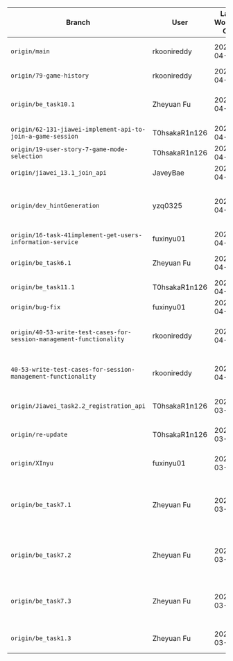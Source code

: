 | Branch | User | Last Worked On | Time Ago | Commit SHA | Commit Message |
|--------|------|----------------|----------|------------|----------------|
| `origin/main` | rkoonireddy | 2025-04-12 | 47 minutes ago | `cb9461df345c64f3a2fb971402fadec7d1ec6822` | changing home page to swagger |
| `origin/79-game-history` | rkoonireddy | 2025-04-09 | 3 days ago | `d42e2ce1f9f711849bb89c143fe509924d615299` | adding swagger |
| `origin/be_task10.1` | Zheyuan Fu | 2025-04-06 | 6 days ago | `53d630d3c8932a0f83c2fd3ff1734dded8dea0ad` | #66 add lobbyOut controller and relevant service to make the user can get out of the game. |
| `origin/62-131-jiawei-implement-api-to-join-a-game-session` | T0hsakaR1n126 | 2025-04-06 | 6 days ago | `7cf48fe91664b25e820d02de01b6f9189db23ef0` | Merge pull request #71 from T0hsakaR1n126/be_task13.2 |
| `origin/19-user-story-7-game-mode-selection` | T0hsakaR1n126 | 2025-04-06 | 6 days ago | `2737a4d0d59b2ca78a2b594628b6cc5f60ed1f4f` | Merge pull request #74 from T0hsakaR1n126/be_task10.1 |
| `origin/jiawei_13.1_join_api` | JaveyBae | 2025-04-06 | 6 days ago | `00df8685c76ec2e4c45f52f9ed2c2d59fc84342b` | #62  implement join API |
| `origin/dev_hintGeneration` | yzq0325 | 2025-04-05 | 7 days ago | `2903fcf22a8795329d5dddb4d0ede22c598119a0` | [task 22.1 #57 22.2 #56] hint generation implementation with validation and pressure test cases |
| `origin/16-task-41implement-get-users-information-service` | fuxinyu01 | 2025-04-05 | 7 days ago | `fa51c2e7da908aa615429ee925a363a3062ed548` | implement get profile and put profile function and test |
| `origin/be_task6.1` | Zheyuan Fu | 2025-04-05 | 7 days ago | `14e3c1f6d669ef9a4e516ef2860dbb24873f07ad` | #47 adjust related controller and service to set the information to database |
| `origin/be_task11.1` | T0hsakaR1n126 | 2025-04-05 | 7 days ago | `b2eeb69979d65fa341003717312b012eadb49a35` | Merge branch 'main' into be_task11.1 |
| `origin/bug-fix` | fuxinyu01 | 2025-04-04 | 8 days ago | `d4ac1b0c0799d9ae8b5031110221c00e770d6645` | logout function fixed, tests all passed |
| `origin/40-53-write-test-cases-for-session-management-functionality` | rkoonireddy | 2025-04-03 | 9 days ago | `ef1f5a0d32c596cb0d34c8fc8cef504437160ac4` | hot fix for failed build -- changed getStatusCode() to grtStatus() -- failed tests still have to be corrected @Xinyu |
| `40-53-write-test-cases-for-session-management-functionality` | rkoonireddy | 2025-04-03 | 9 days ago | `72f3cade02570d34fd7524318985d265115cf6de` | adding props to app.props to enable gcloud let the service errors to follow out to frontend. |
| `origin/Jiawei_task2.2_registration_api` | T0hsakaR1n126 | 2025-03-31 | 12 days ago | `8c3a87d315375d54c3d6e5b39943ec99791acd04` | Merge pull request #34 from T0hsakaR1n126/re-update |
| `origin/re-update` | T0hsakaR1n126 | 2025-03-31 | 12 days ago | `64d4fa344358ea444931b27a9e8a626149c3f3f3` | Merge branch 'main' into re-update |
| `origin/XInyu` | fuxinyu01 | 2025-03-30 | 13 days ago | `46e3c7f4dcc285bc6e21d9b6029072e95e630c93` | Merge pull request #33 from T0hsakaR1n126/main |
| `origin/be_task7.1` | Zheyuan Fu | 2025-03-30 | 13 days ago | `cf871d40de6eb96c8e36d01b22edd29db4cd1961` | #20 implement controller createGame in game controller and function createGame in gameService and adjust related dto and entity |
| `origin/be_task7.2` | Zheyuan Fu | 2025-03-30 | 13 days ago | `a82cca451bfe16d4646e71652514d11c1dadfcb5` | #21 add related datebase's manipulation methods of game entity and update some manipulation methods of user entity |
| `origin/be_task7.3` | Zheyuan Fu | 2025-03-30 | 13 days ago | `233485540c384f35bdb3ea7a6133ceb70618ef5f` | #22 modify GameGetDTO.java, GamePostDTO.java and DTOmapper.java to implement game DTO |
| `origin/be_task1.3` | Zheyuan Fu | 2025-03-26 | 2 weeks ago | `d6e45c01518637287b286e59bae7a85c57a90e79` | #23 change build.gradle to adapt mysql |
